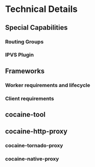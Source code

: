 
# Technical Details

## Special Capabilities

### Routing Groups

### IPVS Plugin

## Frameworks

### Worker requirements and lifecycle

### Client requirements

## cocaine-tool

## cocaine-http-proxy

### cocaine-tornado-proxy

### cocaine-native-proxy

